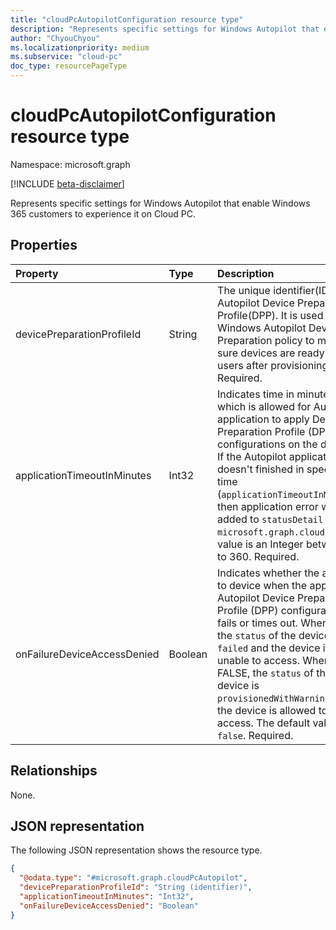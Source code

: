```yaml
---
title: "cloudPcAutopilotConfiguration resource type"
description: "Represents specific settings for Windows Autopilot that enable Windows 365 customers to experience it on Cloud PC."
author: "ChyouChyou"
ms.localizationpriority: medium
ms.subservice: "cloud-pc"
doc_type: resourcePageType
---
```


# cloudPcAutopilotConfiguration resource type

Namespace: microsoft.graph

[!INCLUDE [beta-disclaimer](../../includes/beta-disclaimer.md)]

Represents specific settings for Windows Autopilot that enable Windows 365 customers to experience it on Cloud PC.

## Properties

|Property|Type|Description|
|:---|:---|:---|
|devicePreparationProfileId|String|The unique identifier(ID) of Autopilot Device Preparation Profile(DPP). It is used to link Windows Autopilot Device Preparation policy to make sure devices are ready for users after provisioning. Required.|
|applicationTimeoutInMinutes|Int32|Indicates time in minutes which is allowed for Autopilot application to apply Device Preparation Profile (DPP) configurations on the device. If the Autopilot application doesn't finished in specified time (`applicationTimeoutInMinutes`) then application error will be added to `statusDetail` of `microsoft.graph.cloudPC` . The value is an Integer between 10 to 360. Required.|
|onFailureDeviceAccessDenied|Boolean|Indicates whether the access to device when the application Autopilot Device Preparation Profile (DPP) configurations fails or times out. When TRUE, the `status` of the device is `failed` and the device is unable to access. When FALSE, the `status` of the device is `provisionedWithWarnings` and the device is allowed to access.  The default value is `false`. Required.|

## Relationships

None.

## JSON representation

The following JSON representation shows the resource type.

<!-- {
  "blockType": "resource",
  "@odata.type": "microsoft.graph.cloudPcAutopilot"
}
-->

``` json
{
  "@odata.type": "#microsoft.graph.cloudPcAutopilot",
  "devicePreparationProfileId": "String (identifier)",
  "applicationTimeoutInMinutes": "Int32",
  "onFailureDeviceAccessDenied": "Boolean"
}
```
